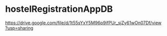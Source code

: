 # hostelRegistrationAppDB
https://drive.google.com/file/d/1t55sYxY5M96p9ifPUr_sjZy61wOn07Df/view?usp=sharing
